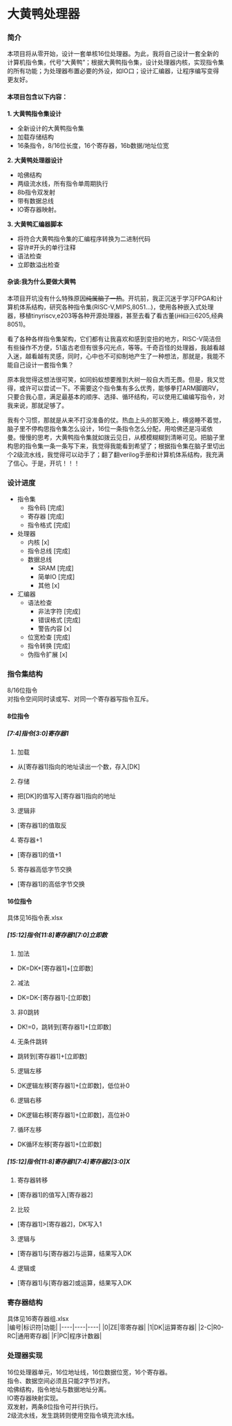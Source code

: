 # 大黄鸭处理器  

### 简介
本项目将从零开始，设计一套单核16位处理器。为此，我将自己设计一套全新的计算机指令集，代号“大黄鸭”；根据大黄鸭指令集，设计处理器内核，实现指令集的所有功能；为处理器布置必要的外设，如IO口；设计汇编器，让程序编写变得更友好。

#### 本项目包含以下内容：  
**1. 大黄鸭指令集设计**  
- 全新设计的大黄鸭指令集
- 加载存储结构
- 16条指令，8/16位长度，16个寄存器，16b数据/地址位宽  

**2. 大黄鸭处理器设计**  
- 哈佛结构
- 两级流水线，所有指令单周期执行
- 8b指令双发射
- 带有数据总线
- IO寄存器映射。  

**3. 大黄鸭汇编器脚本**  
- 将符合大黄鸭指令集的汇编程序转换为二进制代码
- 容许#开头的单行注释
- 语法检查
- 立即数溢出检查

#### 杂谈:我为什么要做大黄鸭
本项目开坑没有什么特殊原因~~纯属脑子一热~~。开坑前，我正沉迷于学习FPGA和计算机体系结构，研究各种指令集(RISC-V,MIPS,8051...)，使用各种嵌入式处理器，移植tinyriscv,e203等各种开源处理器，甚至去看了看古董(~~川口三~~6205,经典8051)。

看了各种各样指令集架构，它们都有让我喜欢和感到变扭的地方，RISC-V简洁但有些操作不方便，51虽古老但有很多闪光点，等等。千奇百怪的处理器，我越看越入迷，越看越有灵感，同时，心中也不可抑制地产生了一种想法，那就是，我能不能自己设计一套指令集？

原本我觉得这想法很可笑，如同蚂蚁想要推到大树一般自大而无畏。但是，我又觉得，或许可以尝试一下。不需要这个指令集有多么优秀，能够拳打ARM脚踢RV，只要合我心意，满足最基本的顺序、选择、循环结构，可以使用汇编编写指令，对我来说，那就足够了。

我有个习惯，那就是从来不打没准备的仗。热血上头的那天晚上，横竖睡不着觉，脑子里不停构思指令集怎么设计，16位一条指令怎么分配，用哈佛还是冯诺依曼。慢慢的思考，大黄鸭指令集就如拨云见日，从模模糊糊到清晰可见。把脑子里构思的指令集一条一条写下来，我觉得我能看到希望了；根据指令集在脑子里切出个2级流水线，我觉得可以动手了；翻了翻verilog手册和计算机体系结构，我充满了信心。于是，开坑！！！  
  
### 设计进度
- 指令集
    - 指令码 [完成]
    - 寄存器 [完成]
    - 指令格式 [完成]
- 处理器
    - 内核 [x]
    - 指令总线 [完成]
    - 数据总线
        - SRAM [完成]
        - 简单IO [完成]
        - 其他 [x]
- 汇编器
    - 语法检查
        - 非法字符 [完成]
        - 错误格式 [完成]
        - 警告内容 [x]
    - 位宽检查 [完成]
    - 指令转换 [完成]
    - 伪指令扩展 [x]
### 指令集结构
8/16位指令    
对指令空间同时读或写、对同一个寄存器写指令互斥。    

#### 8位指令
##### [7:4]指令[3:0]寄存器1  
1. 加载  
- 从[寄存器1]指向的地址读出一个数，存入[DK]
2. 存储  
- 把[DK]的值写入[寄存器1]指向的地址
3. 逻辑非  
- [寄存器1]的值取反
4. 寄存器+1   
- [寄存器1]的值+1
5. 寄存器高低字节交换   
- [寄存器1]的高低字节交换

#### 16位指令
具体见16指令表.xlsx  
##### [15:12]指令[11:8]寄存器1[7:0]立即数  
1. 加法  
- DK=DK+[寄存器1]+[立即数]  
2. 减法  
- DK=DK-[寄存器1]-[立即数]  
3. 非0跳转  
- DK!=0，跳转到[寄存器1]+[立即数]  
4. 无条件跳转  
- 跳转到[寄存器1]+[立即数]  
5. 逻辑左移  
- DK逻辑左移[寄存器1]+[立即数]，低位补0  
6. 逻辑右移  
- DK逻辑右移[寄存器1]+[立即数]，高位补0  
7. 循环左移  
- DK循环左移[寄存器1]+[立即数]  
##### [15:12]指令[11:8]寄存器1[7:4]寄存器2[3:0]X  
1. 寄存器转移  
- [寄存器1]的值写入[寄存器2]  
2. 比较  
- [寄存器1]>[寄存器2]，DK写入1  
3. 逻辑与  
- [寄存器1]与[寄存器2]与运算，结果写入DK  
4. 逻辑或  
- [寄存器1]与[寄存器2]或运算，结果写入DK  

### 寄存器结构
具体见16寄存器组.xlsx  
|编号|标识符|功能|
|----|----|----|
|0|ZE|零寄存器|
|1|DK|运算寄存器|
|2-C|R0-RC|通用寄存器|
|F|PC|程序计数器|


### 处理器实现
16位处理器单元，16位地址线，16位数据位宽，16个寄存器。  
指令、数据空间必须且只能2字节对齐。  
哈佛结构，指令地址与数据地址分离。  
IO寄存器映射实现。  
双发射，两条8位指令可并行执行。  
2级流水线，发生跳转则使用空指令填充流水线。